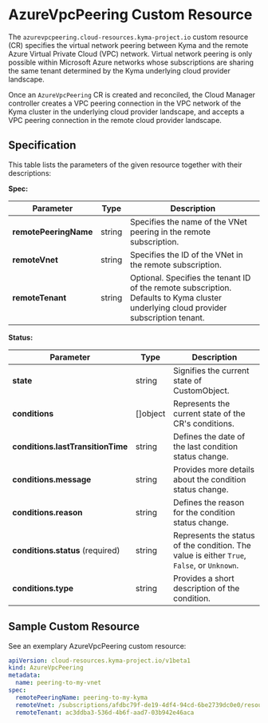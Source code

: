 # AzureVpcPeering Custom Resource

The `azurevpcpeering.cloud-resources.kyma-project.io` custom resource (CR) specifies the virtual network peering between Kyma and the remote Azure Virtual Private Cloud (VPC) network. Virtual network peering is only possible within Microsoft Azure networks whose subscriptions are sharing the same tenant determined by the Kyma underlying cloud provider landscape.

Once an `AzureVpcPeering` CR is created and reconciled, the Cloud Manager controller creates a VPC peering connection in the VPC network of the Kyma cluster in the underlying cloud provider landscape, and accepts a VPC peering connection in the remote cloud provider landscape.

## Specification

This table lists the parameters of the given resource together with their descriptions:

**Spec:**

| Parameter             | Type    | Description                                                                                                                           |
|-----------------------|---------|---------------------------------------------------------------------------------------------------------------------------------------|
| **remotePeeringName** | string  | Specifies the name of the VNet peering in the remote subscription.                                                                    |
| **remoteVnet**        | string  | Specifies the ID of the VNet in the remote subscription.                                                                              |
| **remoteTenant**      | string  | Optional. Specifies the tenant ID of the remote subscription. Defaults to Kyma cluster underlying cloud provider subscription tenant. |

**Status:**

| Parameter                         | Type       | Description                                                                                 |
|-----------------------------------|------------|---------------------------------------------------------------------------------------------|
| **state**                         | string     | Signifies the current state of CustomObject.                                                |
| **conditions**                    | \[\]object | Represents the current state of the CR's conditions.                                        |
| **conditions.lastTransitionTime** | string     | Defines the date of the last condition status change.                                       |
| **conditions.message**            | string     | Provides more details about the condition status change.                                    |
| **conditions.reason**             | string     | Defines the reason for the condition status change.                                         |
| **conditions.status** (required)  | string     | Represents the status of the condition. The value is either `True`, `False`, or `Unknown`.  |
| **conditions.type**               | string     | Provides a short description of the condition.                                              |

## Sample Custom Resource

See an exemplary AzureVpcPeering custom resource:

```yaml
apiVersion: cloud-resources.kyma-project.io/v1beta1
kind: AzureVpcPeering
metadata:
  name: peering-to-my-vnet
spec:
  remotePeeringName: peering-to-my-kyma
  remoteVnet: /subscriptions/afdbc79f-de19-4df4-94cd-6be2739dc0e0/resourceGroups/MyResourceGroup/providers/Microsoft.Network/virtualNetworks/MyVnet
  remoteTenant: ac3ddba3-536d-4b6f-aad7-03b942e46aca
```
